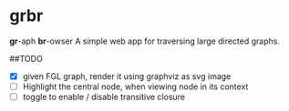 # grbr

**gr**-aph **br**-owser
A simple web app for traversing large directed graphs.

##TODO

- [x] given FGL graph, render it using graphviz as svg image
- [ ] Highlight the central node, when viewing node in its context
- [ ] toggle to enable / disable transitive closure
